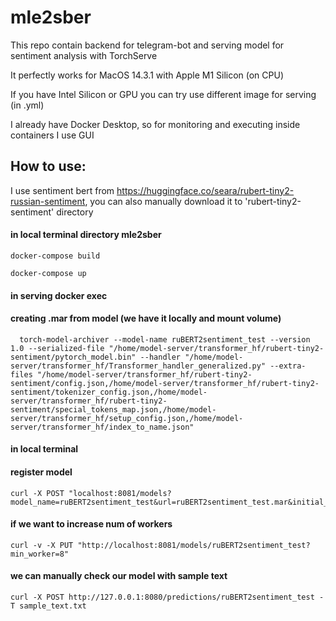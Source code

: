 # mle2sber

This repo contain backend for telegram-bot and serving model for sentiment analysis with TorchServe


It perfectly works for MacOS 14.3.1 with Apple M1 Silicon (on CPU)

If you have Intel Silicon or GPU you can try use different image for serving (in .yml)

I already have Docker Desktop, so for monitoring and executing inside containers I use GUI

## How to use:

I use sentiment bert from <href>https://huggingface.co/seara/rubert-tiny2-russian-sentiment</href>, you can also manually download it to 'rubert-tiny2-sentiment' directory

#### in local terminal directory mle2sber

    docker-compose build
    
    docker-compose up

#### in serving docker exec

#### creating .mar from model (we have it locally and mount volume)

      torch-model-archiver --model-name ruBERT2sentiment_test --version 1.0 --serialized-file "/home/model-server/transformer_hf/rubert-tiny2-sentiment/pytorch_model.bin" --handler "/home/model-server/transformer_hf/Transformer_handler_generalized.py" --extra-files "/home/model-server/transformer_hf/rubert-tiny2-sentiment/config.json,/home/model-server/transformer_hf/rubert-tiny2-sentiment/tokenizer_config.json,/home/model-server/transformer_hf/rubert-tiny2-sentiment/special_tokens_map.json,/home/model-server/transformer_hf/setup_config.json,/home/model-server/transformer_hf/index_to_name.json"

#### in local terminal

#### register model

    curl -X POST "localhost:8081/models?model_name=ruBERT2sentiment_test&url=ruBERT2sentiment_test.mar&initial_workers=4"

#### if we want to increase num of workers

    curl -v -X PUT "http://localhost:8081/models/ruBERT2sentiment_test?min_worker=8"  

#### we can manually check our model with sample text

    curl -X POST http://127.0.0.1:8080/predictions/ruBERT2sentiment_test -T sample_text.txt

